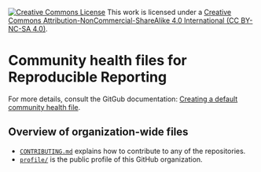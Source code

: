 [![Creative Commons License](https://i.creativecommons.org/l/by-nc-sa/4.0/88x31.png)](http://creativecommons.org/licenses/by-nc-sa/4.0/)
This work is licensed under a [Creative Commons Attribution-NonCommercial-ShareAlike 4.0 International (CC BY-NC-SA 4.0)](http://creativecommons.org/licenses/by-nc-sa/4.0/).

# Community health files for Reproducible Reporting

For more details, consult the GitGub documentation: [Creating a default community health file](https://docs.github.com/en/communities/setting-up-your-project-for-healthy-contributions/creating-a-default-community-health-file).


## Overview of organization-wide files

- [`CONTRIBUTING.md`](CONTRIBUTING.md) explains how to contribute to any of the repositories.
- [`profile/`](profile/) is the public profile of this GitHub organization.
